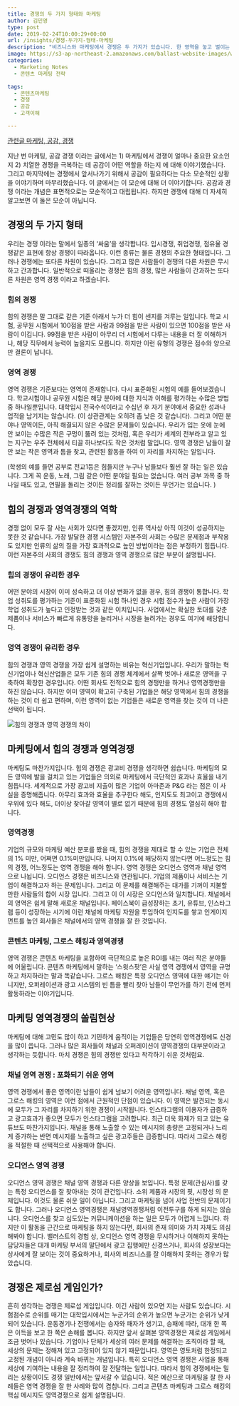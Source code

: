 ```yaml
---
title: 경쟁의 두 가지 형태와 마케팅
author: 김민영
type: post
date: 2019-02-24T10:00:29+00:00
url: /insights/경쟁-두가지-형태-마케팅
description: "비즈니스와 마케팅에서 경쟁은 두 가지가 있습니다. 한 영역을 놓고 벌이는 힘싸움과, 가장 잘 할 수 있는 영역을 규명하여 차지하는 영역 경쟁입니다."
image: https://s3-ap-northeast-2.amazonaws.com/ballast-website-images/wp-content/uploads/2019/04/10231234/competition-niche-300-2.jpg
categories:
  - Marketing Notes
  - 콘텐츠 마케팅 전략

tags:
  - 콘텐츠마케팅
  - 경쟁
  - 공감
  - 고객이해

---
```


[관련글 마케팅, 공감, 경쟁](/insights/마케팅-공감-경쟁/)

지난 번 마케팅, 공감 경쟁 이라는 글에서는 1) 마케팅에서 경쟁이 얼마나 중요한 요소인지 2) 치열한 경쟁을 극복하는 데 공감이 어떤 역할을 하는지 에 대해 이야기했습니다. 그리고 마지막에는 경쟁에서 앞서나가기 위해서 공감이 필요하다는 다소 모순적인 상황을 이야기하며 마무리했습니다. 이 글에서는 이 모순에 대해 더 이야기합니다. 공감과 경쟁 이라는 개념은 표면적으로는 모순적이고 대립됩니다. 하지만 경쟁에 대해 더 자세히 알고보면 이 둘은 모순이 아닙니다. 

## 경쟁의 두 가지 형태
우리는 경쟁 이라는 말에서 일종의 ‘싸움’을 생각합니다. 입시경쟁, 취업경쟁, 점유율 경쟁같은 표현에 항상 경쟁이 따라옵니다. 이런 종류는 물론 경쟁의 주요한 형태입니다. 그러나 경쟁에는 또다른 차원이 있습니다. 그리고 많은 사람들이 경쟁의 다른 차원은 무시하고 간과합니다. 
일반적으로 떠올리는 경쟁은 힘의 경쟁, 많은 사람들이 간과하는 또다른 차원은 영역 경쟁 이라고 하겠습니다. 

### 힘의 경쟁 
힘의 경쟁은 말 그대로 같은 기준 아래서 누가 더 힘이 센지를 겨루는 일입니다. 학교 시험, 공무원 시험에서 100점을 받은 사람과 99점을 받은 사람이 있으면 100점을 받은 사람이 이깁니다. 99점을 받은 사람이 아무리 더 시험에서 다루는 내용을 더 잘 이해하거나, 해당 직무에서 능력이 높을지도 모릅니다. 하지만 이런 유형의 경쟁은 점수와 양으로만 결론이 납니다. 

### 영역 경쟁 
영역 경쟁은 기준보다는 영역이 존재합니다. 다시 표준화된 시험의 예를 들어보겠습니다. 학교시험이나 공무원 시험은 해당 분야에 대한 지식과 이해를 평가하는 수많은 방법 중 하나일뿐입니다. 대학입시 전국수석이라고 수십년 후 자기 분야에서 중요한 성과나 업적을 남기지는 않습니다. (이 상관관계는 오히려 좀 낮은 것 같습니다). 
그리고 어떤 분야나 영역이든, 아직 해결되지 않은 수많은 문제들이 있습니다. 우리가 입는 옷에 눈에 안 보이는 수많은 작은 구멍이 뚫려 있는 것처럼, 혹은 우리가 세계의 전부라고 알고 있는 지구는 우주 전체에서 티끌 하나보다도 작은 것처럼 말입니다. 
영역 경쟁은 남들이 잘 안 보는 작은 영역과 틈을 찾고, 관련된 활동을 하여 이 자리를 차지하는 일입니다. 

(학생의 예를 들면 공부로 전교1등은 힘들지만 누구나 남들보다 훨씬 잘 하는 일은 있습니다. 그게 꼭 운동, 노래, 그림 같은 어떤 분야일 필요는 없습니다. 여러 공부 과목 중 하나일 때도 있고, 연필을 돌리는 것이든 정리를 잘하는 것이든 무언가는 있습니다. )

## 힘의 경쟁과 영역경쟁의 역학 

경쟁 없이 모두 잘 사는 사회가 있다면 좋겠지만, 인류 역사상 아직 이것이 성공하지는 못한 것 같습니다. 가장 발달한 경쟁 시스템인 자본주의 사회는 수많은 문제점과 부작용도 있지만 인류의 삶의 질을 가장 효과적으로 높인 방법이라는 점은 부정하기 힘듭니다. 이런 자본주의 사회의 경쟁도 힘의 경쟁과 영역 경쟁으로 많은 부분이 설명됩니다. 

### 힘의 경쟁이 유리한 경우
어떤 분야의 시장이 이미 성숙하고 더 이상 변화가 없을 경우, 힘의 경쟁이 통합니다. 학업 성취도를 평가하는 기준이 표준화된 시험 하나인 경우 시험 점수가 높은 사람이 가장 학업 성취도가 높다고 인정받는 것과 같은 이치입니다. 사업에서는 확실한 토대를 갖춘 제품이나 서비스가 빠르게 유통망을 늘리거나 시장을 늘려가는 경우도 여기에 해당합니다. 

### 영역 경쟁이 유리한 경우 
힘의 경쟁과 영역 경쟁을 가장 쉽게 설명하는 비유는 혁신기업입니다. 우리가 말하는 혁신기업이나 혁신산업들은 모두 기존 힘의 경쟁 체계에서 살짝 벗어나 새로운 영역을 구축하여 확장한 경우입니다. 
어떤 회사도 전적으로 힘의 경쟁만을 하거나 영역경쟁만을 하진 않습니다. 하지만 이미 영역이 확고히 구축된 기업들은 해당 영역에서 힘의 경쟁을 하는 것이 더 쉽고 편하며, 이런 영역이 없는 기업들은 새로운 영역을 찾는 것이 더 나은 선택이 됩니다. 


![힘의 경쟁과 영역 경쟁의 차이](https://s3-ap-northeast-2.amazonaws.com/ballast-website-images/wp-content/uploads/2019/02/25133350/competition-niche.jpg)

## 마케팅에서 힘의 경쟁과 영역경쟁 
마케팅도 마찬가지입니다. 힘의 경쟁은 광고비 경쟁을 생각하면 쉽습니다. 마케팅의 모든 영역에 발을 걸치고 있는 기업들은 의외로 마케팅에서 극단적인 효과나 효율을 내기 힘듭니다. 세계적으로 가장 광고비 지출이 많은 기업이 아마존과 P&G 라는 점은 이 사실을 증명해줍니다. 아무리 효과와 효율을 추구한다 해도, 인지도도 최고이고 경쟁에서 우위에 있다 해도, 더이상 찾아갈 영역이 별로 없기 때문에 힘의 경쟁도 열심히 해야 합니다. 

### 영역경쟁

기업의 규모와 마케팅 예산 분포를 봤을 때, 힘의 경쟁을 제대로 할 수 있는 기업은 전체의 1% 미만, 어쩌면 0.1%미만입니다. 나머지 0.1%에 해당하지 않는다면 어느정도는 힘의 경쟁, 어느정도는 영역 경쟁을 해야 합니다. 
영역 경쟁은 오디언스 영역과 채널 영역으로 나뉩니다. 오디언스 경쟁은 비즈니스와 연관됩니다. 기업의 제품이나 서비스는 기업이 해결하고자 하는 문제입니다. 그리고 이 문제를 해결해주는 대가를 기꺼이 지불할만한 사람들의 합이 시장 입니다. 그리고 이 이 시장은 오디언스와 일치합니다. 
채널에서의 영역은 쉽게 말해 새로운 채널입니다. 페이스북이 급성장하는 초기, 유튜브, 인스타그램 등이 성장하는 시기에 이런 채널에 마케팅 자원을 투입하여 인지도를 쌓고 인게이지먼트를 높인 회사들은 채널에서의 영역 경쟁을 잘 한 것입니다. 

### 콘텐츠 마케팅, 그로스 해킹과 영역경쟁 

영역 경쟁은 콘텐츠 마케팅을 포함하여 극단적으로 높은 ROI를 내는 여러 작은 분야들에 어울립니다. 콘텐츠 마케팅에서 말하는 ‘스윗스팟’은 사실 영역 경쟁에서 영역을 규명하고 차지하라는 말과 똑같습니다. 그로스 해킹은 특정 오디언스 영역에 대한 얘기는 아니지만, 오퍼레이션과 광고 시스템의 빈 틈을 빨리 찾아 남들이 무언가를 하기 전에 먼저 활동하라는 이야기입니다. 

## 마케팅 영역경쟁의 쏠림현상 
마케팅에 대해 고민도 많이 하고 기민하게 움직이는 기업들은 당연히 영역경쟁에도 신경을 많이 씁니다. 그러나 많은 회사들이 채널과 오퍼레이션이 영역경쟁의 대부분이라고 생각하는 듯합니다. 마치 경쟁은 힘의 경쟁만 있다고 착각하기 쉬운 것처럼요. 

### 채널 영역 경쟁 : 포화되기 쉬운 영역
영역 경쟁에서 좋은 영역이란 남들이 쉽게 넘보기 어려운 영역입니다. 채널 영역, 혹은 그로스 해킹의 영역은 이런 점에서 근원적인 단점이 있습니다. 이 영역은 발견되는 동시에 모두가 그 자리를 차지하기 위한 경쟁이 시작됩니다. 
인스타그램의 이용자가 급증하고 광고효과가 좋으면 모두가 인스타그램을 고려합니다. 최근 더욱 화제가 되고 있는 유튜브도 마찬가지입니다. 채널을 통해 노출할 수 있는 메시지의 총량은 고정되거나 느리게 증가하는 반면 메시지를 노출하고 싶은 광고주들은 급증합니다. 
따라서 그로스 해킹을 적절한 때 선택적으로 사용해야 합니다. 

### 오디언스 영역 경쟁 
오디언스 영역 경쟁은 채널 영역 경쟁과 다른 양상을 보입니다. 특정 문제(관심사)를 갖는 특정 오디언스를 잘 찾아내는 것이 관건입니다. 소위 제품과 시장의 핏, 시장성 의 문제입니다. 이것도 물론 쉬운 일이 아닙니다. 그리고 마케팅을 넘어 사업 전반의 문제이기도 합니다. 그러나 오디언스 영역경쟁은 채널영역경쟁처럼 이전투구를 하게 되지는 않습니다.
오디언스를 찾고 심도있는 커뮤니케이션을 하는 일은 모두가 어렵게 느낍니다. 하지만 이 활동을 근간으로 마케팅을 하지 않는다면, 회사의 존재 의미와 가치 자체도 의심해봐야 합니다. 
밸러스트의 경험 상, 오디언스 영역 경쟁을 무시하거나 이해하지 못하는 담당자들은 대개 마케팅 부서의 말단에서 광고 집행에만 신경쓰거나, 회사의 성장보다는 상사에게 잘 보이는 것이 중요하거나, 회사의 비즈니스를 잘 이해하지 못하는 경우가 많았습니다. 

## 경쟁은 제로섬 게임인가? 
흔히 생각하는 경쟁은 제로섬 게임입니다. 이긴 사람이 있으면 지는 사람도 있습니다. 시험점수로 순위를 매기는 대학입시에서는 누군가의 순위가 높으면 누군가는 순위가 낮게 되어 있습니다. 운동경기나 전쟁에서는 승자와 패자가 생기고, 승패에 따라, 대개 한 쪽은 이득을 보고 한 쪽은 손해를 봅니다. 
하지만 앞서 살펴본 영역경쟁은 제로섬 게임에서 조금 벗어나 있습니다. 기업이나 단체가 세상의 여러 문제를 해결하는 조직이라 할 때, 세상의 문제는 정해져 있고 고정되어 있지 않기 때문입니다. 영역은 영토처럼 한정되고 고정된 개념이 아니라 계속 바뀌는 개념입니다. 
특히 오디언스 영역 경쟁은 사업을 통해 세상에 기여하는 내용을 잘 정리하여 잘 전달하는 일입니다. 따라서 힘의 경쟁에서는 밀리는 상황이이도 경쟁 일반에서는 앞서갈 수 있습니다. 적은 예산으로 마케팅을 잘 한 사례들은 영역 경쟁을 잘 한 사례와 많이 겹칩니다. 그리고 콘텐츠 마케팅과 그로스 해킹의 핵심 메시지도 영역경쟁으로 쉽게 설명됩니다. 
